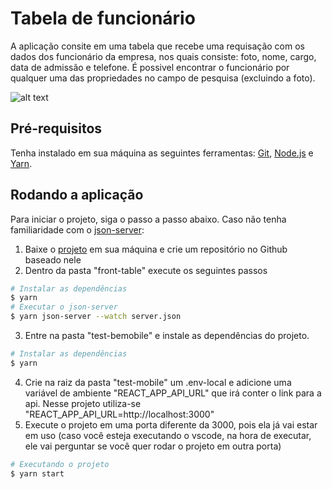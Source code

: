 # Tabela de funcionário 
A aplicação consite em uma tabela que recebe uma requisação com os dados dos funcionário da empresa, nos quais consiste: foto, nome, cargo, data de admissão e telefone. É possivel encontrar o funcionário por qualquer uma das propriedades no campo de pesquisa (excluindo a foto).

![alt text](https://i.imgur.com/bMM8OGW.png)

## Pré-requisitos
Tenha instalado em sua máquina as seguintes ferramentas:
[Git](https://git-scm.com), [Node.js](https://nodejs.org/en/) e [Yarn](https://yarnpkg.com/).

## Rodando a aplicação
Para iniciar o projeto, siga o passo a passo abaixo. Caso não tenha familiaridade com o [json-server](https://github.com/typicode/json-server):
1. Baixe o [projeto](https://github.com/LukaVieira1/front-table) em sua máquina e crie um repositório no Github baseado nele
2. Dentro da pasta "front-table" execute os seguintes passos
```bash
# Instalar as dependências
$ yarn
# Executar o json-server
$ yarn json-server --watch server.json
```
3. Entre na pasta "test-bemobile" e instale as dependências do projeto.
```bash
# Instalar as dependências
$ yarn
```
4. Crie na raiz da pasta "test-mobile" um .env-local e adicione uma variável de ambiente "REACT_APP_API_URL" que irá conter o link para a api. Nesse projeto utiliza-se "REACT_APP_API_URL=http://localhost:3000"
5. Execute o projeto em uma porta diferente da 3000, pois ela já vai estar em uso (caso você esteja executando o vscode, na hora de executar, ele vai perguntar se você quer rodar o projeto em outra porta)
```bash
# Executando o projeto
$ yarn start
```
